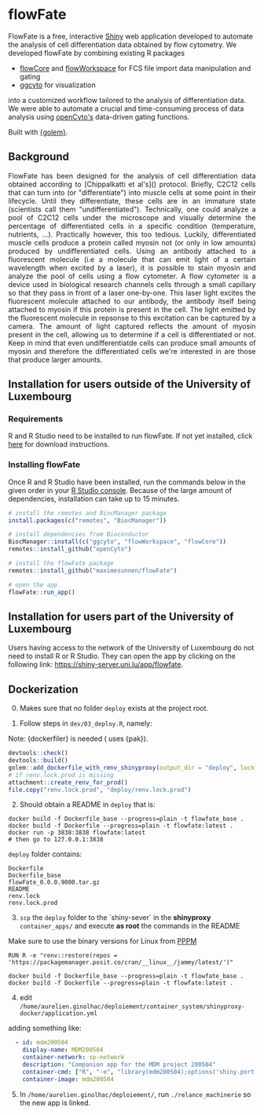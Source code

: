 # flowFate

FlowFate is a free, interactive [Shiny](https://shiny.rstudio.com/) web application developed to automate the analysis of cell differentiation data obtained by flow cytometry. 
We developed flowFate by combining existing R packages

- [flowCore](https://bioconductor.org/packages/release/bioc/html/flowCore.html) and [flowWorkspace](https://www.bioconductor.org/packages/release/bioc/html/flowWorkspace.html) for FCS file import data manipulation and gating
- [ggcyto](https://www.bioconductor.org/packages/release/bioc/html/ggcyto.html) for visualization

into a customized workflow tailored to the analysis of differentiation data. We were able to automate a crucial and time-consuming process of data analysis using [openCyto's](https://www.bioconductor.org/packages/release/bioc/html/openCyto.html) data-driven gating functions.

Built with [{golem}](https://github.com/ThinkR-open/golem).

## Background
<p align="justify"> FlowFate has been designed for the analysis of cell differentiation data obtained according to [Chippalkatti et al's]() protocol. Briefly, C2C12 cells that can turn into (or "differentiate") into muscle cells at some point in their lifecycle. Until they differentiate, these cells are in an immature state (scientists call them "undifferentiated"). Technically, one could analyze a pool of C2C12 cells under the microscope and visually determine the percentage of differentiated cells in a specific condition (temperature, nutrients, ...). Practically however, this too tedious. Luckily, differentiated muscle cells produce a protein called myosin not (or only in low amounts) produced by undifferentiated cells. Using an antibody attached to a fluorescent molecule (i.e a molecule that can emit light of a certain wavelength when excited by a laser), it is possible to stain myosin and analyze the pool of cells using a flow cytometer. A flow cytometer is a device used in biological research channels cells through a small capillary so that they pass in front of a laser one-by-one. This laser light excites the fluorescent molecule attached to our antibody, the antibody itself being attached to myosin if this protein is present in the cell. The light emitted by the fluorescent molecule in repsonse to this excitation can be captured by a camera. The amount of light captured reflects the amount of myosin present in the cell, allowing us to determine if a cell is differentiated or not. Keep in mind that even undifferentiatde cells can produce small amounts of myosin and therefore the differentiated cells we're interested in are those that produce larger amounts.</p>

## Installation for users outside of the University of Luxembourg

### Requirements
R and R Studio need to be installed to run flowFate. If not yet installed, click [here](https://posit.co/download/rstudio-desktop/) for download instructions.

### Installing flowFate
Once R and R Studio have been installed, run the commands below in the given order in your [R Studio console](https://docs.posit.co/ide/user/ide/guide/ui/ui-panes.html). Because of the large amount of dependencies, installation can take up to 15 minutes. 

``` r 
# install the remotes and BiocManager package
install.packages(c("remotes", "BiocManager"))

# install dependencies from Bioconductor
BiocManager::install(c("ggcyto", "flowWorkspace", "flowCore"))
remotes::install_github("openCyto")

# install the flowFate package
remotes::install_github("maximesunnen/flowFate")

# open the app
flowFate::run_app()
```

## Installation for users part of the University of Luxembourg
Users having access to the network of the University of Luxembourg do not need to install R or R Studio. They can open the app by clicking on the following link: https://shiny-server.uni.lu/app/flowfate. 

## Dockerization

0. Makes sure that no folder `deploy` exists at the project root.

1. Follow steps in `dev/03_deploy.R`, namely:

Note: {dockerfiler} is needed ( uses {pak}).

``` r
devtools::check()
devtools::build()
golem::add_dockerfile_with_renv_shinyproxy(output_dir = "deploy", lockfile = "renv.lock")
# if renv.lock.prod is missing
attachment::create_renv_for_prod()
file.copy("renv.lock.prod", "deploy/renv.lock.prod")
```

2. Should obtain a README in `deploy` that is:

```
docker build -f Dockerfile_base --progress=plain -t flowfate_base .
docker build -f Dockerfile --progress=plain -t flowfate:latest .
docker run -p 3838:3838 flowfate:latest
# then go to 127.0.0.1:3838
```

`deploy` folder contains:

```
Dockerfile
Dockerfile_base
flowFate_0.0.0.9000.tar.gz
README
renv.lock
renv.lock.prod
```

3.  `scp` the `deploy` folder to the \`shiny-sever\` in the **shinyproxy** `container_apps/` and execute **as root** the commands in the README

Make sure to use the binary versions for Linux from [PPPM](https://packagemanager.posit.co)

`RUN R -e "renv::restore(repos = 'https://packagemanager.posit.co/cran/__linux__/jammy/latest/')"`

```
docker build -f Dockerfile_base --progress=plain -t flowfate_base .
docker build -f Dockerfile --progress=plain -t flowfate:latest .
```

4. edit `/home/aurelien.ginolhac/deploiement/container_system/shinyproxy-docker/application.yml`

adding something like:

```yaml
  - id: mdm200504
    display-name: MDM200504
    container-network: sp-network
    description: "Companion app for the MDM project 200504"
    container-cmd: ["R", "-e", "library(mdm200504);options('shiny.port'=3838,shiny.host='0.0.0.0');mdm200504::run_app()"]
    container-image: mdm200504
```

5. In `/home/aurelien.ginolhac/deploiement/`, run `./relance_machinerie` so the new app is linked.
